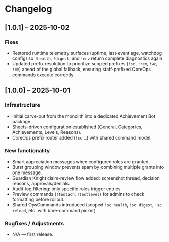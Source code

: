 # Changelog

## [1.0.1] – 2025-10-02

### Fixes

* Restored runtime telemetry surfaces (uptime, last-event age, watchdog config) so `!health`, `!digest`, and `!env` return complete diagnostics again.
* Updated prefix resolution to prioritize scoped prefixes (`!sc`, `!rem`, `!wc`, `!mm`) ahead of the global fallback, ensuring staff-prefixed CoreOps commands execute correctly.

## [1.0.0] – 2025-10-01

### Infrastructure

* Initial carve-out from the monolith into a dedicated Achievement Bot package.
* Sheets-driven configuration established (General, Categories, Achievements, Levels, Reasons).
* CoreOps prefix router added (`!sc …`) with shared command model.

### New functionality

* Smart appreciation messages when configured roles are granted.
* Burst grouping window prevents spam by combining multiple grants into one message.
* Guardian Knight claim-review flow added: screenshot thread, decision reasons, approvals/denials.
* Audit-log filtering: only specific roles trigger entries.
* Preview commands (`!testach`, `!testlevel`) for admins to check formatting before rollout.
* Shared OpsCommands introduced (scoped `!sc health`, `!sc digest`, `!sc reload`, etc. with bare-command picker).

### Bugfixes / Adjustments

* N/A — first release.

